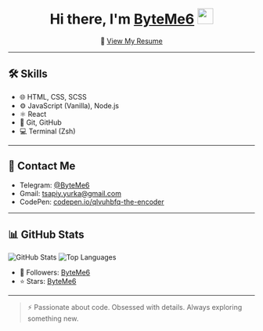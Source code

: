 <h1 align="center">
  Hi there, I'm <a href="https://byteme6.github.io/resume-yura" target="_blank">ByteMe6</a>
  <img src="https://github.com/blackcater/blackcater/raw/main/images/Hi.gif" height="32" width="32px"/>
</h1>

<p align="center">
  📄 <a href="https://byteme6.github.io/resume" target="_blank">View My Resume</a>
</p>

---

## 🛠️ Skills

- 🌐 HTML, CSS, SCSS  
- ⚙️ JavaScript (Vanilla), Node.js
- ⚛️ React  
- 🧠 Git, GitHub  
- 💻 Terminal (Zsh)

---

## 💬 Contact Me

- Telegram: [@ByteMe6](https://t.me/ByteMe6)  
- Gmail: [tsapiy.yurka@gmail.com](mailto:tsapiy.yurka@gmail.com)  
- CodePen: [codepen.io/qlvuhbfq-the-encoder](https://codepen.io/qlvuhbfq-the-encoder)

---

## 📊 GitHub Stats

![GitHub Stats](https://github-readme-stats.vercel.app/api?username=ByteMe6&show_icons=true&theme=tokyonight)
![Top Languages](https://github-readme-stats.vercel.app/api/top-langs/?username=ByteMe6&layout=compact&theme=tokyonight)

- 👥 Followers: [ByteMe6](https://github.com/ByteMe6?tab=followers)  
- ⭐ Stars: [ByteMe6](https://github.com/ByteMe6?tab=stars)

---

> ⚡ Passionate about code. Obsessed with details. Always exploring something new.

